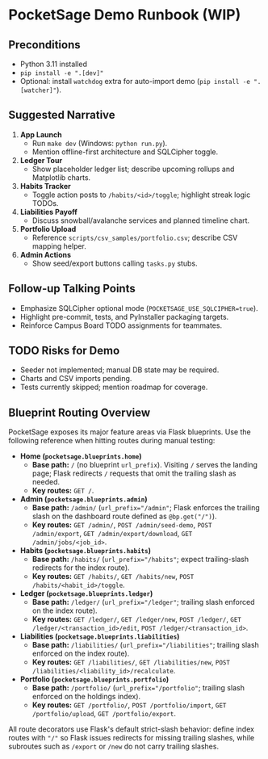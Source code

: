 # PocketSage Demo Runbook (WIP)

## Preconditions
- Python 3.11 installed
- `pip install -e ".[dev]"`
- Optional: install `watchdog` extra for auto-import demo (`pip install -e ".[watcher]"`).

## Suggested Narrative
1. **App Launch**
   - Run `make dev` (Windows: `python run.py`).
   - Mention offline-first architecture and SQLCipher toggle.
2. **Ledger Tour**
   - Show placeholder ledger list; describe upcoming rollups and Matplotlib charts.
3. **Habits Tracker**
   - Toggle action posts to `/habits/<id>/toggle`; highlight streak logic TODOs.
4. **Liabilities Payoff**
   - Discuss snowball/avalanche services and planned timeline chart.
5. **Portfolio Upload**
   - Reference `scripts/csv_samples/portfolio.csv`; describe CSV mapping helper.
6. **Admin Actions**
   - Show seed/export buttons calling `tasks.py` stubs.

## Follow-up Talking Points
- Emphasize SQLCipher optional mode (`POCKETSAGE_USE_SQLCIPHER=true`).
- Highlight pre-commit, tests, and PyInstaller packaging targets.
- Reinforce Campus Board TODO assignments for teammates.

## TODO Risks for Demo
- Seeder not implemented; manual DB state may be required.
- Charts and CSV imports pending.
- Tests currently skipped; mention roadmap for coverage.

## Blueprint Routing Overview

PocketSage exposes its major feature areas via Flask blueprints. Use the following
reference when hitting routes during manual testing:

- **Home (`pocketsage.blueprints.home`)**
  - **Base path:** `/` (no blueprint `url_prefix`). Visiting `/` serves the landing
    page; Flask redirects `/` requests that omit the trailing slash as needed.
  - **Key routes:** `GET /`.
- **Admin (`pocketsage.blueprints.admin`)**
  - **Base path:** `/admin/` (`url_prefix="/admin"`; Flask enforces the trailing
    slash on the dashboard route defined as `@bp.get("/")`).
  - **Key routes:** `GET /admin/`, `POST /admin/seed-demo`, `POST /admin/export`,
    `GET /admin/export/download`, `GET /admin/jobs/<job_id>`.
- **Habits (`pocketsage.blueprints.habits`)**
  - **Base path:** `/habits/` (`url_prefix="/habits"`; expect trailing-slash
    redirects for the index route).
  - **Key routes:** `GET /habits/`, `GET /habits/new`,
    `POST /habits/<habit_id>/toggle`.
- **Ledger (`pocketsage.blueprints.ledger`)**
  - **Base path:** `/ledger/` (`url_prefix="/ledger"`; trailing slash enforced on
    the index route).
  - **Key routes:** `GET /ledger/`, `GET /ledger/new`, `POST /ledger/`,
    `GET /ledger/<transaction_id>/edit`, `POST /ledger/<transaction_id>`.
- **Liabilities (`pocketsage.blueprints.liabilities`)**
  - **Base path:** `/liabilities/` (`url_prefix="/liabilities"`; trailing slash
    enforced on the index route).
  - **Key routes:** `GET /liabilities/`, `GET /liabilities/new`,
    `POST /liabilities/<liability_id>/recalculate`.
- **Portfolio (`pocketsage.blueprints.portfolio`)**
  - **Base path:** `/portfolio/` (`url_prefix="/portfolio"`; trailing slash
    enforced on the holdings index).
  - **Key routes:** `GET /portfolio/`, `POST /portfolio/import`,
    `GET /portfolio/upload`, `GET /portfolio/export`.

All route decorators use Flask's default strict-slash behavior: define index
routes with `"/"` so Flask issues redirects for missing trailing slashes, while
subroutes such as `/export` or `/new` do not carry trailing slashes.
